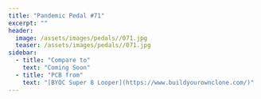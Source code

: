 ```yaml
---
title: "Pandemic Pedal #71"
excerpt: ""
header:
  image: /assets/images/pedals//071.jpg
  teaser: /assets/images/pedals//071.jpg
sidebar:
  - title: "Compare to"
    text: "Coming Soon"
  - title: "PCB from"
    text: "[BYOC Super 8 Looper](https://www.buildyourownclone.com/)"
---
```


